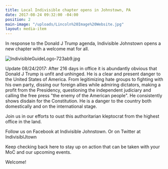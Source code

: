 ```yaml
---
title: Local Indivisible chapter opens in Johnstown, PA
date: 2017-08-24 09:32:00 -04:00
position: 2
main-image: "/uploads/Lincoln%20Image%20Website.jpg"
layout: media-item
---
```


In response to the Donald J Trump agenda, Indivisible Johnstown opens a new chapter with a welcome mat for all.

![IndivisibleGuideLogo-723ab9.jpg](/uploads/IndivisibleGuideLogo-723ab9.jpg)

Update 08/24/2017: 
After 216 days in office it is abundantly obvious that Donald J Trump is unfit and unhinged.  He is a clear and present danger to the United States of America.  From legitimizing hate groups to fighting with his own party, dissing our foreign allies while admiring dictators, making a profit from the Presidency, questioning the independent judiciary and calling the free press "the enemy of the American people".  He consistently shows disdain for the Constitution.  He is a danger to the country both domestically and on the international stage.

Join us in our efforts to oust this authoritarian kleptocrat from the highest office in the land.

Follow us on Facebook at Indivisible Johnstown.
Or on Twitter at IndivisiblJtown

Keep checking back here to stay up on action that can be taken with your MoC and our upcoming events.

Welcome!
